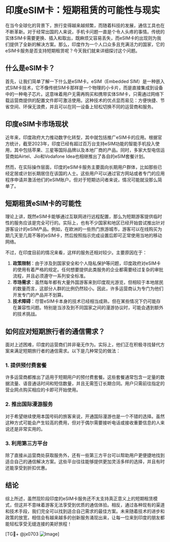 # 印度eSIM卡：短期租赁的可能性与现实

在当今全球化的背景下，旅行变得越来越频繁，而随着科技的发展，通信工具也在不断革新。对于经常出国的人来说，手机卡问题一直是个令人头疼的事情。传统的实体SIM卡需要更换、插入和取出，既麻烦又容易丢失，而eSIM卡的出现则为我们提供了全新的解决方案。那么，印度作为一个人口众多且充满活力的国家，它的eSIM卡服务是否支持短期租赁呢？今天我们就来详细探讨这个问题。

## 什么是eSIM卡？

首先，让我们简单了解一下什么是eSIM卡。eSIM（Embedded SIM）是一种嵌入式SIM卡技术，它不像传统SIM卡那样是一个物理的小卡片，而是直接集成到设备中的一种电子芯片。这意味着用户无需再购买和携带实体SIM卡，只需通过网络下载运营商提供的配置文件即可激活使用。这种技术的优点显而易见：方便快捷、节省空间、环保无浪费，并且可以在同一设备上轻松切换不同的运营商和服务。

## 印度eSIM卡市场现状

近年来，印度政府大力推动数字化转型，其中就包括推广eSIM卡的应用。根据官方统计，截至2023年，印度已经有超过百万台支持eSIM功能的智能手机投入使用，其中包括苹果、三星等国际品牌以及本地厂商的产品。同时，多家大型电信运营商如Airtel、Jio和Vodafone Idea也相继推出了各自的eSIM套餐计划。

然而，在实际操作层面，印度的eSIM卡服务主要面向长期用户群体，比如那些已经定居或计划长期居住在该国的人士。这些用户可以通过官方网站或者专门的应用程序申请并激活他们的eSIM账户。但对于短期访问者来说，情况可能就没那么简单了。

## 短期租赁eSIM卡的可能性

理论上讲，既然eSIM卡能够通过互联网进行远程配置，那么为短期游客提供临时性的服务应该是完全可行的。实际上，也有不少国家和地区已经开始尝试推出针对游客设计的eSIM产品。例如，在欧洲的一些热门旅游城市，游客可以在线购买为期几天至几周不等的eSIM卡，然后按照指示完成设置后即可正常使用当地的移动网络。

不过，在印度目前的情况来看，这样的服务还相对较少。主要原因在于：

1. **政策限制**：由于涉及到国家安全和个人隐私保护等问题，印度政府对eSIM卡的使用有着严格的规定。任何想要提供此类服务的企业都需要经过复杂的审批流程，并且必须遵守一系列安全标准。
2. **市场需求**：虽然每年都有大量外国游客来到印度观光游览，但相较于本地居民的数量而言，这部分人群的比例仍然较小。因此，许多运营商认为专门为他们开发专门的产品并不划算。
3. **技术障碍**：尽管eSIM卡本身的技术已经相当成熟，但在某些情况下仍可能存在兼容性问题。特别是当涉及到不同国家之间的漫游协议时，可能会遇到额外的技术挑战。

## 如何应对短期旅行者的通信需求？

面对上述困难，印度的运营商们并非毫无作为。实际上，他们正在积极寻找替代方案来满足短期旅行者的通信需求。以下是几种常见的做法：

### 1. 提供预付费套餐
许多运营商都推出了适用于短期用户的预付费套餐。这些套餐通常包含一定量的数据流量、语音通话时间和短信数量，并且无需签订长期合同。用户只需前往指定的营业网点购买相应的卡即可开始使用。

### 2. 推出国际漫游服务
对于希望继续使用本国号码的旅客来说，开通国际漫游也是一个不错的选择。虽然这种方式可能会产生较高的费用，但对于偶尔需要接听电话或接收重要信息的人来说还是非常实用的。

### 3. 利用第三方平台
除了直接从运营商处获取服务外，还有一些第三方平台可以帮助用户更便捷地找到适合自己的通信解决方案。这些平台往往能够提供更加灵活多样的选择，并且有时还能享受到折扣优惠。

## 结论

综上所述，虽然现阶段印度的eSIM卡服务还不太支持真正意义上的短期租赁模式，但这并不意味着游客无法享受到优质的通信体验。相反，通过各种现有的渠道和技术手段，我们完全可以找到适合自己需求的最佳方案。未来随着技术的进步和政策的放宽，相信会有越来越多的创新服务涌现出来，让每一位来到印度的朋友都能轻松享受无缝连接的美好旅程！

[TG💪+ @jx0703 ![Image](https://github.com/user-attachments/assets/dbca1d08-cadb-493c-b0ec-ad6f7a83f270)]